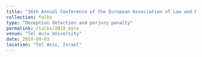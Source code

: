 ```yaml
---
title: "36th Annual Conference of the European Association of Law and Economics"
collection: talks
type: "Deception detection and perjury penalty"
permalink: /talks/2019_eale
venue: "Tel Aviv University"
date: 2019-09-03
location: "Tel Aviv, Israel"
---
```


